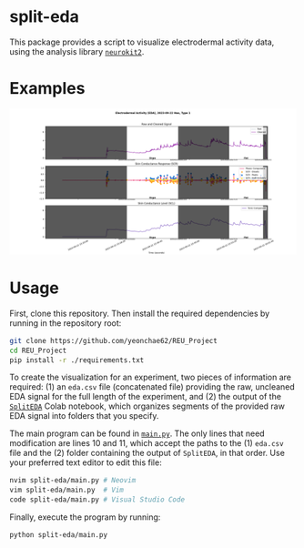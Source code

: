 # split-eda

This package provides a script to visualize electrodermal activity data, using the analysis library [`neurokit2`](https://github.com/neuropsychology/NeuroKit).

# Examples

![Example image output](./example.png)

# Usage

First, clone this repository. Then install the required dependencies by running in the repository root:

```bash
git clone https://github.com/yeonchae62/REU_Project
cd REU_Project
pip install -r ./requirements.txt
```

To create the visualization for an experiment, two pieces of information are required: (1) an `eda.csv` file (concatenated file) providing the raw, uncleaned EDA signal for the full length of the experiment, and (2) the output of the [`SplitEDA`](https://colab.research.google.com/drive/1qa_WNjIPtVOfViCvvLyN10sI4Y4pNGes) Colab notebook, which organizes segments of the provided raw EDA signal into folders that you specify.

The main program can be found in [`main.py`](./main.py). The only lines that need modification are lines 10 and 11, which accept the paths to the (1) `eda.csv` file and the (2) folder containing the output of `SplitEDA`, in that order. Use your preferred text editor to edit this file:

```bash
nvim split-eda/main.py # Neovim
vim split-eda/main.py  # Vim
code split-eda/main.py # Visual Studio Code
```

Finally, execute the program by running:

```bash
python split-eda/main.py
```
